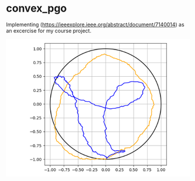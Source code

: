 # convex_pgo
Implementing (https://ieeexplore.ieee.org/abstract/document/7140014) as an excercise for my course project.

![The semidefinite relaxation can recover a better solution under noisy measurements.](globalmin.png)
